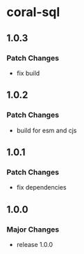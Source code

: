 # coral-sql

## 1.0.3

### Patch Changes

- fix build

## 1.0.2

### Patch Changes

- build for esm and cjs

## 1.0.1

### Patch Changes

- fix dependencies

## 1.0.0

### Major Changes

- release 1.0.0
